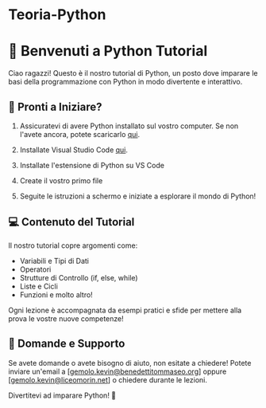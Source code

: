 # Teoria-Python
# 🐍 Benvenuti a Python Tutorial

Ciao ragazzi! Questo è il nostro tutorial di Python, un posto dove imparare le basi della programmazione con Python in modo divertente e interattivo.

## 🚀 Pronti a Iniziare?

1. Assicuratevi di avere Python installato sul vostro computer. Se non l'avete ancora, potete scaricarlo [qui](https://www.python.org/downloads/).

2. Installate Visual Studio Code [qui](https://code.visualstudio.com/download).

3. Installate l'estensione di Python su VS Code

4. Create il vostro primo file

5. Seguite le istruzioni a schermo e iniziate a esplorare il mondo di Python!

## 💻 Contenuto del Tutorial

Il nostro tutorial copre argomenti come:
- Variabili e Tipi di Dati
- Operatori
- Strutture di Controllo (if, else, while)
- Liste e Cicli
- Funzioni e molto altro!

Ogni lezione è accompagnata da esempi pratici e sfide per mettere alla prova le vostre nuove competenze!

## 🤝 Domande e Supporto

Se avete domande o avete bisogno di aiuto, non esitate a chiedere! Potete inviare un'email a [gemolo.kevin@benedettitommaseo.org] oppure [gemolo.kevin@liceomorin.net] o chiedere durante le lezioni.

Divertitevi ad imparare Python! 🎉